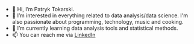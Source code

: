 - 👋 Hi, I’m Patryk Tokarski.
- 👀 I’m interested in everything related to data analysis/data science. I'm also passionate about programming, technology, music and cooking.
- 🌱 I’m currently learning data analysis tools and statistical methods.
- 📫 You can reach me via [LinkedIn](https://www.linkedin.com/in/patryk-tokarski/)

<!---
TokarskiPatryk/TokarskiPatryk is a ✨ special ✨ repository because its `README.md` (this file) appears on your GitHub profile.
You can click the Preview link to take a look at your changes.
--->
